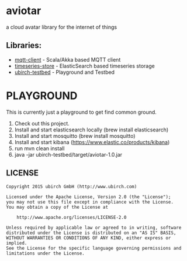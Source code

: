 # aviotar

a cloud avatar library for the internet of things

## Libraries:

- [mqtt-client](mqtt-client) - Scala/Akka based MQTT client
- [timeseries-store](timseries-store) - ElasticSearch based timeseries storage
- [ubirch-testbed](ubirch-testbed) - Playground and Testbed

# PLAYGROUND

This is currently just a playground to get find common ground.

1. Check out this project.
2. Install and start elasticsearch locally (brew install elasticsearch)
3. Install and start mosquitto (brew install mosquitto)
4. Install and start kibana (https://www.elastic.co/products/kibana)
5. run mvn clean install
5. java -jar ubirch-testbed/target/aviotar-1.0.jar 

## LICENSE

    Copyright 2015 ubirch GmbH (http://www.ubirch.com)
    
    Licensed under the Apache License, Version 2.0 (the "License");
    you may not use this file except in compliance with the License.
    You may obtain a copy of the License at
    
        http://www.apache.org/licenses/LICENSE-2.0
    
    Unless required by applicable law or agreed to in writing, software
    distributed under the License is distributed on an "AS IS" BASIS,
    WITHOUT WARRANTIES OR CONDITIONS OF ANY KIND, either express or implied.
    See the License for the specific language governing permissions and
    limitations under the License.


